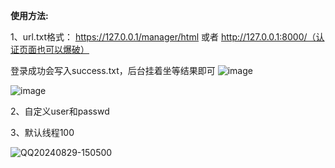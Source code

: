 **使用方法:**

1、url.txt格式：
https://127.0.0.1/manager/html
或者
http://127.0.0.1:8000/（认证页面也可以爆破）

登录成功会写入success.txt，后台挂着坐等结果即可
![image](https://github.com/user-attachments/assets/a7022172-2b18-4f3d-89f3-b70534d5b570)

![image](https://github.com/user-attachments/assets/93c03073-15d8-4e4f-b984-7075c415b3b9)

2、自定义user和passwd

3、默认线程100

![QQ20240829-150500](https://github.com/user-attachments/assets/4f6cf89e-0bcb-4228-ab3a-6e4b486b663d)
